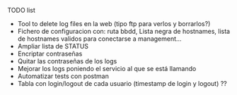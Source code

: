 TODO list

- Tool to delete log files en la web (tipo ftp para verlos y borrarlos?)
- Fichero de configuracion con: ruta bbdd, Lista negra de hostnames, lista de hostnames validos para conectarse a management...
- Ampliar lista de STATUS
- Encriptar contraseñas
- Quitar las contraseñas de los logs
- Mejorar los logs poniendo el servicio al que se está llamando
- Automatizar tests con postman
- Tabla con login/logout de cada usuario (timestamp de login y logout) ??